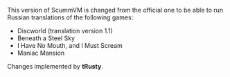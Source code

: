 This version of ScummVM is changed from the official one to be able to run Russian translations of the following games:

- Discworld (translation version 1.1)
- Beneath a Steel Sky
- I Have No Mouth, and I Must Scream
- Maniac Mansion

Changes implemented by **tRusty**.
